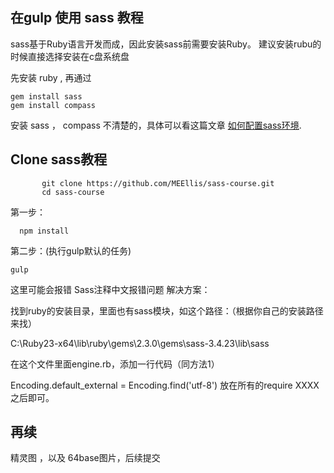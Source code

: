 ## 在gulp 使用 sass 教程

sass基于Ruby语言开发而成，因此安装sass前需要安装Ruby。
建议安装rubu的时候直接选择安装在c盘系统盘

 先安装 ruby , 再通过
 ```
 gem install sass
 gem install compass
 ```
 安装 sass ， compass
 不清楚的，具体可以看这篇文章 [如何配置sass环境](https://www.sass.hk/install/).
  
## Clone sass教程

  ```
         git clone https://github.com/MEEllis/sass-course.git
         cd sass-course
  ```


 第一步：
   ```
     npm install
  ```
 第二步：(执行gulp默认的任务)
  ```
  gulp
 ```
 
 这里可能会报错
 Sass注释中文报错问题
 解决方案：
 
 找到ruby的安装目录，里面也有sass模块，如这个路径：（根据你自己的安装路径来找）
 
 C:\Ruby23-x64\lib\ruby\gems\2.3.0\gems\sass-3.4.23\lib\sass
 
 在这个文件里面engine.rb，添加一行代码（同方法1）
 
 Encoding.default_external = Encoding.find('utf-8')
 放在所有的require XXXX 之后即可。
 
## 再续
 精灵图 ，以及 64base图片，后续提交
 


